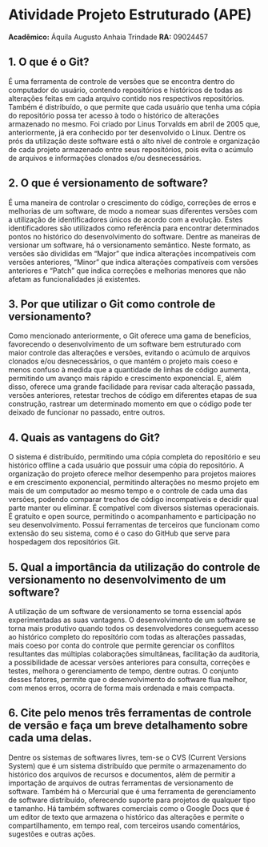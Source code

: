 # Atividade Projeto Estruturado (APE)

**Acadêmico:** Áquila Augusto Anhaia Trindade
**RA:** 09024457

## 1. O que é o Git?
É uma ferramenta de controle de versões que se encontra dentro do computador do usuário, contendo repositórios e históricos de todas as alterações feitas em cada arquivo contido nos respectivos repositórios. Também é distribuído, o que permite que cada usuário que tenha uma cópia do repositório possa ter acesso à todo o histórico de alterações armazenado no mesmo.
Foi criado por Linus Torvalds em abril de 2005 que, anteriormente, já era conhecido por ter desenvolvido o Linux.
Dentre os prós da utilização deste software está o alto nível de controle e organização de cada projeto armazenado entre seus repositórios, pois evita o acúmulo de arquivos e informações clonados e/ou desnecessários.

## 2. O que é versionamento de software?
É uma maneira de controlar o crescimento do código, correções de erros e melhorias de um software, de modo a nomear suas diferentes versões com a utilização de identificadores únicos de acordo com a evolução. Estes identificadores são utilizados como referência para encontrar determinados pontos no histórico do desenvolvimento do software.
Dentre as maneiras de versionar um software, há o versionamento semântico. Neste formato, as versões são divididas em “Major” que indica alterações incompatíveis com versões anteriores, “Minor” que indica alterações compatíveis com versões anteriores e “Patch” que indica correções e melhorias menores que não afetam as funcionalidades já existentes.

## 3. Por que utilizar o Git como controle de versionamento?
Como mencionado anteriormente, o Git oferece uma gama de benefícios, favorecendo o desenvolvimento de um software bem estruturado com maior controle das alterações e versões, evitando o acúmulo de arquivos clonados e/ou desnecessários, o que mantém o projeto mais coeso e menos confuso à medida que a quantidade de linhas de código aumenta, permitindo um avanço mais rápido e crescimento exponencial. E, além disso, oferece uma grande facilidade para revisar cada alteração passada, versões anteriores, retestar trechos de código em diferentes etapas de sua construção, rastrear um determinado momento em que o código pode ter deixado de funcionar no passado, entre outros.

## 4. Quais as vantagens do Git?
O sistema é distribuído, permitindo uma cópia completa do repositório e seu histórico offline a cada usuário que possuir uma cópia do repositório.
A organização do projeto oferece melhor desempenho para projetos maiores e em crescimento exponencial, permitindo alterações no mesmo projeto em mais de um computador ao mesmo tempo e o controle de cada uma das versões, podendo comparar trechos de código incompatíveis e decidir qual parte manter ou eliminar.
É compatível com diversos sistemas operacionais.
É gratuito e open source, permitindo o acompanhamento e participação no seu desenvolvimento.
Possui ferramentas de terceiros que funcionam como extensão do seu sistema, como é o caso do GitHub que serve para hospedagem dos repositórios Git.

## 5. Qual a importância da utilização do controle de versionamento no desenvolvimento de um software?
A utilização de um software de versionamento se torna essencial após experimentadas as suas vantagens. O desenvolvimento de um software se torna mais produtivo quando todos os desenvolvedores conseguem acesso ao histórico completo do repositório com todas as alterações passadas, mais coeso por conta do controle que permite gerenciar os conflitos resultantes das múltiplas colaborações simultâneas, facilitação da auditoria, a possibilidade de acessar versões anteriores para consulta, correções e testes, melhora o gerenciamento de tempo, dentre outras.
O conjunto desses fatores, permite que o desenvolvimento do software flua melhor, com menos erros, ocorra de forma mais ordenada e mais compacta.

## 6. Cite pelo menos três ferramentas de controle de versão e faça um breve detalhamento sobre cada uma delas.
Dentre os sistemas de softwares livres, tem-se o CVS (Current Versions System) que é um sistema distribuído que permite o armazenamento do histórico dos arquivos de recursos e documentos, além de permitir a importação de arquivos de outras ferramentas de versionamento de software. Também há o Mercurial que é uma ferramenta de gerenciamento de software distribuído, oferecendo suporte para projetos de qualquer tipo e tamanho.
Há também softwares comerciais como o Google Docs que é um editor de texto que armazena o histórico das alterações e permite o compartilhamento, em tempo real, com terceiros usando comentários, sugestões e outras ações.
